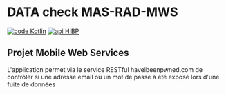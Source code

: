 # DATA check MAS-RAD-MWS

[![code Kotlin](https://img.shields.io/badge/code-kotlin-orange?style=flat-square)](https://kotlinlang.org/)
[![api HIBP](https://img.shields.io/badge/api-HIBP-blue?style=flat-square)](https://haveibeenpwned.com/API/v3)


## Projet Mobile Web Services

L'application permet via le service RESTful haveibeenpwned.com
de contrôler si une adresse email ou un mot de passe à été exposé
lors d'une fuite de données

